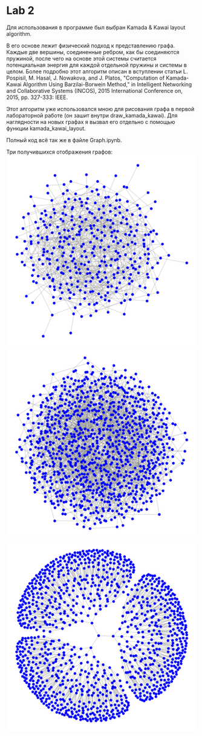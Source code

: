 # Lab 2

Для использования в программе был выбран Kamada & Kawai layout algorithm. 

В его основе лежит физический подход к представлению графа. Каждые две вершины, соединенные ребром, как бы соединяются пружиной, после чего на основе этой системы считается потенциальная энергия для каждой отдельной пружины и системы в целом. Более подробно этот алгоритм описан в вступлении статьи L. Pospisil, M. Hasal, J. Nowakova, and J. Platos, "Computation of
Kamada-Kawai Algorithm Using Barzilai-Borwein Method," in
Intelligent Networking and Collaborative Systems (INCOS), 2015
International Conference on, 2015, pp. 327-333: IEEE.

Этот алгоритм уже использовался мною для рисования графа в первой лабораторной работе (он зашит внутри draw_kamada_kawai). Для наглядности на новых графах я вызвал его отдельно с помощью функции kamada_kawai_layout.

Полный код всё так же в файле Graph.ipynb.

Три получившихся отображения графов:
![alt text](Graph1.png)
![alt text](Graph2.png)
![alt text](Graph3.png)
